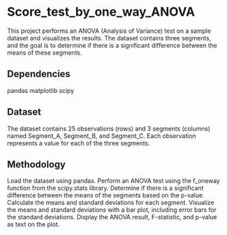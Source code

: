 # Score_test_by_one_way_ANOVA

This project performs an ANOVA (Analysis of Variance) test on a sample dataset and visualizes the results. The dataset contains three segments, and the goal is to determine if there is a significant difference between the means of these segments.

## Dependencies
pandas
matplotlib
scipy

## Dataset
The dataset contains 25 observations (rows) and 3 segments (columns) named Segment_A, Segment_B, and Segment_C. Each observation represents a value for each of the three segments.

## Methodology
Load the dataset using pandas.
Perform an ANOVA test using the f_oneway function from the scipy.stats library.
Determine if there is a significant difference between the means of the segments based on the p-value.
Calculate the means and standard deviations for each segment.
Visualize the means and standard deviations with a bar plot, including error bars for the standard deviations.
Display the ANOVA result, F-statistic, and p-value as text on the plot.
